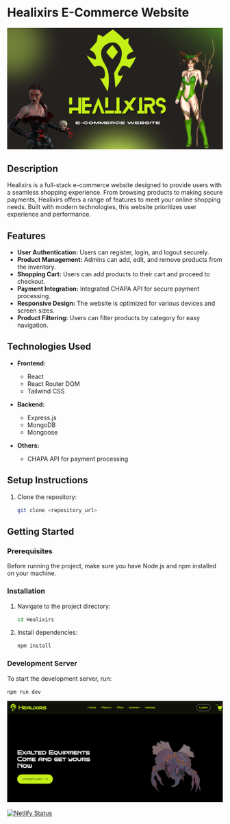 # Healixirs E-Commerce Website

![Healixirs Banner](images/Healixirs.banner.png)


## Description

Healixirs is a full-stack e-commerce website designed to provide users with a seamless shopping experience. From browsing products to making secure payments, Healixirs offers a range of features to meet your online shopping needs. Built with modern technologies, this website prioritizes user experience and performance.

## Features

- **User Authentication:** Users can register, login, and logout securely.
- **Product Management:** Admins can add, edit, and remove products from the inventory.
- **Shopping Cart:** Users can add products to their cart and proceed to checkout.
- **Payment Integration:** Integrated CHAPA API for secure payment processing.
- **Responsive Design:** The website is optimized for various devices and screen sizes.
- **Product Filtering:** Users can filter products by category for easy navigation.

## Technologies Used

- **Frontend:**
  - React
  - React Router DOM
  - Tailwind CSS

- **Backend:**
  - Express.js
  - MongoDB
  - Mongoose

- **Others:**
  - CHAPA API for payment processing

## Setup Instructions

1. Clone the repository:
   ```bash
   git clone <repository_url>

## Getting Started

### Prerequisites

Before running the project, make sure you have Node.js and npm installed on your machine.

### Installation

1. Navigate to the project directory:

    ```bash
    cd Healixirs
    ```

2. Install dependencies:

    ```bash
    npm install
    ```

### Development Server

To start the development server, run:

```bash
npm run dev
```

![Healixirs Image](images/healixirs.png)

[![Netlify Status](https://api.netlify.com/api/v1/badges/eaa8e525-b2fa-450c-a221-6ef93987d012/deploy-status)](https://app.netlify.com/sites/healixirs/deploys)
